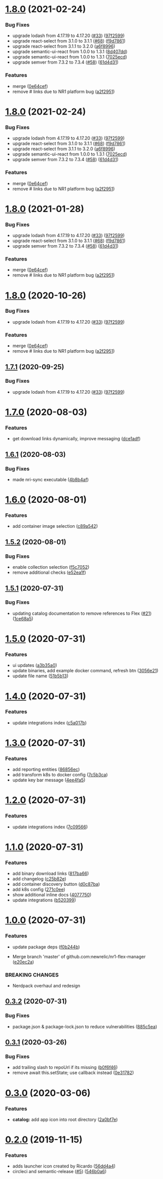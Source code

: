 # [1.8.0](https://github.com/newrelic/nr1-integrations-manager/compare/v1.7.0...v1.8.0) (2021-02-24)


### Bug Fixes

* upgrade lodash from 4.17.19 to 4.17.20 ([#33](https://github.com/newrelic/nr1-integrations-manager/issues/33)) ([97f2599](https://github.com/newrelic/nr1-integrations-manager/commit/97f259993ccbad7607f242518b0295abe4995b5e))
* upgrade react-select from 3.1.0 to 3.1.1 ([#68](https://github.com/newrelic/nr1-integrations-manager/issues/68)) ([f9d7861](https://github.com/newrelic/nr1-integrations-manager/commit/f9d7861187b28e55f66745e72e9312834ab45f5b))
* upgrade react-select from 3.1.1 to 3.2.0 ([a6f8996](https://github.com/newrelic/nr1-integrations-manager/commit/a6f8996b7549747c207e9c69e5b89cb6d09d84b9))
* upgrade semantic-ui-react from 1.0.0 to 1.3.1 ([8d407dd](https://github.com/newrelic/nr1-integrations-manager/commit/8d407dd3ec0dfdaef1866c7f703f96ebad8b565a))
* upgrade semantic-ui-react from 1.0.0 to 1.3.1 ([7025ecd](https://github.com/newrelic/nr1-integrations-manager/commit/7025ecd1067fbfa5a31a6f0fb5ba575eb04e5ac0))
* upgrade semver from 7.3.2 to 7.3.4 ([#58](https://github.com/newrelic/nr1-integrations-manager/issues/58)) ([61d4d31](https://github.com/newrelic/nr1-integrations-manager/commit/61d4d31b2c07307e65d08a2be9fd8c390b2b3f38))


### Features

* merge ([0e64cef](https://github.com/newrelic/nr1-integrations-manager/commit/0e64cef66b34123698c97a53c507bbde553cf152))
* remove # links due to NR1 platform bug ([a2f2951](https://github.com/newrelic/nr1-integrations-manager/commit/a2f29517c795b5c56797e239fa0588481161034c))

# [1.8.0](https://github.com/newrelic/nr1-integrations-manager/compare/v1.7.0...v1.8.0) (2021-02-24)


### Bug Fixes

* upgrade lodash from 4.17.19 to 4.17.20 ([#33](https://github.com/newrelic/nr1-integrations-manager/issues/33)) ([97f2599](https://github.com/newrelic/nr1-integrations-manager/commit/97f259993ccbad7607f242518b0295abe4995b5e))
* upgrade react-select from 3.1.0 to 3.1.1 ([#68](https://github.com/newrelic/nr1-integrations-manager/issues/68)) ([f9d7861](https://github.com/newrelic/nr1-integrations-manager/commit/f9d7861187b28e55f66745e72e9312834ab45f5b))
* upgrade react-select from 3.1.1 to 3.2.0 ([a6f8996](https://github.com/newrelic/nr1-integrations-manager/commit/a6f8996b7549747c207e9c69e5b89cb6d09d84b9))
* upgrade semantic-ui-react from 1.0.0 to 1.3.1 ([7025ecd](https://github.com/newrelic/nr1-integrations-manager/commit/7025ecd1067fbfa5a31a6f0fb5ba575eb04e5ac0))
* upgrade semver from 7.3.2 to 7.3.4 ([#58](https://github.com/newrelic/nr1-integrations-manager/issues/58)) ([61d4d31](https://github.com/newrelic/nr1-integrations-manager/commit/61d4d31b2c07307e65d08a2be9fd8c390b2b3f38))


### Features

* merge ([0e64cef](https://github.com/newrelic/nr1-integrations-manager/commit/0e64cef66b34123698c97a53c507bbde553cf152))
* remove # links due to NR1 platform bug ([a2f2951](https://github.com/newrelic/nr1-integrations-manager/commit/a2f29517c795b5c56797e239fa0588481161034c))

# [1.8.0](https://github.com/newrelic/nr1-integrations-manager/compare/v1.7.0...v1.8.0) (2021-01-28)


### Bug Fixes

* upgrade lodash from 4.17.19 to 4.17.20 ([#33](https://github.com/newrelic/nr1-integrations-manager/issues/33)) ([97f2599](https://github.com/newrelic/nr1-integrations-manager/commit/97f259993ccbad7607f242518b0295abe4995b5e))
* upgrade react-select from 3.1.0 to 3.1.1 ([#68](https://github.com/newrelic/nr1-integrations-manager/issues/68)) ([f9d7861](https://github.com/newrelic/nr1-integrations-manager/commit/f9d7861187b28e55f66745e72e9312834ab45f5b))
* upgrade semver from 7.3.2 to 7.3.4 ([#58](https://github.com/newrelic/nr1-integrations-manager/issues/58)) ([61d4d31](https://github.com/newrelic/nr1-integrations-manager/commit/61d4d31b2c07307e65d08a2be9fd8c390b2b3f38))


### Features

* merge ([0e64cef](https://github.com/newrelic/nr1-integrations-manager/commit/0e64cef66b34123698c97a53c507bbde553cf152))
* remove # links due to NR1 platform bug ([a2f2951](https://github.com/newrelic/nr1-integrations-manager/commit/a2f29517c795b5c56797e239fa0588481161034c))

# [1.8.0](https://github.com/newrelic/nr1-integrations-manager/compare/v1.7.0...v1.8.0) (2020-10-26)


### Bug Fixes

* upgrade lodash from 4.17.19 to 4.17.20 ([#33](https://github.com/newrelic/nr1-integrations-manager/issues/33)) ([97f2599](https://github.com/newrelic/nr1-integrations-manager/commit/97f259993ccbad7607f242518b0295abe4995b5e))


### Features

* merge ([0e64cef](https://github.com/newrelic/nr1-integrations-manager/commit/0e64cef66b34123698c97a53c507bbde553cf152))
* remove # links due to NR1 platform bug ([a2f2951](https://github.com/newrelic/nr1-integrations-manager/commit/a2f29517c795b5c56797e239fa0588481161034c))

## [1.7.1](https://github.com/newrelic/nr1-integrations-manager/compare/v1.7.0...v1.7.1) (2020-09-25)


### Bug Fixes

* upgrade lodash from 4.17.19 to 4.17.20 ([#33](https://github.com/newrelic/nr1-integrations-manager/issues/33)) ([97f2599](https://github.com/newrelic/nr1-integrations-manager/commit/97f259993ccbad7607f242518b0295abe4995b5e))

# [1.7.0](https://github.com/newrelic/nr1-integrations-manager/compare/v1.6.1...v1.7.0) (2020-08-03)


### Features

* get download links dynamically, improve messaging ([dce1adf](https://github.com/newrelic/nr1-integrations-manager/commit/dce1adfc1111822e1030d63d4ae7c5ab8c7ddc19))

## [1.6.1](https://github.com/newrelic/nr1-integrations-manager/compare/v1.6.0...v1.6.1) (2020-08-03)


### Bug Fixes

* made nri-sync executable ([4b8b4af](https://github.com/newrelic/nr1-integrations-manager/commit/4b8b4af03f7fe4e3079d97143622075cb35e7190))

# [1.6.0](https://github.com/newrelic/nr1-integrations-manager/compare/v1.5.2...v1.6.0) (2020-08-01)


### Features

* add container image selection ([c89a542](https://github.com/newrelic/nr1-integrations-manager/commit/c89a542c9c47b9db47f5643afb1bdc480f48a08e))

## [1.5.2](https://github.com/newrelic/nr1-integrations-manager/compare/v1.5.1...v1.5.2) (2020-08-01)


### Bug Fixes

* enable collection selection ([f5c7052](https://github.com/newrelic/nr1-integrations-manager/commit/f5c7052a5a1e8658dd2cc663bd4e57ee200335f5))
* remove additional checks ([e52ea1f](https://github.com/newrelic/nr1-integrations-manager/commit/e52ea1f9dc2fdacef83f35cf27743a8cd0735a27))

## [1.5.1](https://github.com/newrelic/nr1-integrations-manager/compare/v1.5.0...v1.5.1) (2020-07-31)


### Bug Fixes

* updating catalog documentation to remove references to Flex ([#21](https://github.com/newrelic/nr1-integrations-manager/issues/21)) ([1ce68a5](https://github.com/newrelic/nr1-integrations-manager/commit/1ce68a5b6c4e8b8a98ee62ef72ae6ccca67665c4))

# [1.5.0](https://github.com/newrelic/nr1-flex-manager/compare/v1.4.0...v1.5.0) (2020-07-31)


### Features

* ui updates ([a3b35a0](https://github.com/newrelic/nr1-flex-manager/commit/a3b35a041f7d406dba5dcd566de65f52097ab5c2))
* update binaries, add example docker command, refresh btn ([3056e21](https://github.com/newrelic/nr1-flex-manager/commit/3056e2139021521505949675c5b96ace22264aa4))
* update file name ([51b5b13](https://github.com/newrelic/nr1-flex-manager/commit/51b5b13a306b7ef595391f870fad2b930961223b))

# [1.4.0](https://github.com/newrelic/nr1-flex-manager/compare/v1.3.0...v1.4.0) (2020-07-31)


### Features

* update integrations index ([c5a017b](https://github.com/newrelic/nr1-flex-manager/commit/c5a017b6facbee3db388b826dbde5826a5812b5c))

# [1.3.0](https://github.com/newrelic/nr1-flex-manager/compare/v1.2.0...v1.3.0) (2020-07-31)


### Features

* add reporting entities ([86856ec](https://github.com/newrelic/nr1-flex-manager/commit/86856ecd4a5248b3494d4a14e8451ba485a8de12))
* add transform k8s to docker config ([7c5b3ca](https://github.com/newrelic/nr1-flex-manager/commit/7c5b3ca1dc44a61500927d2d7773c02a35c553a0))
* update key bar message ([4ee4fa5](https://github.com/newrelic/nr1-flex-manager/commit/4ee4fa5e8b93bef21e63e27f9b97b3252a0368fa))

# [1.2.0](https://github.com/newrelic/nr1-flex-manager/compare/v1.1.0...v1.2.0) (2020-07-31)


### Features

* update integrations index ([7c09566](https://github.com/newrelic/nr1-flex-manager/commit/7c09566817bc8b915968d90f384ed1a1eb3230d9))

# [1.1.0](https://github.com/newrelic/nr1-flex-manager/compare/v1.0.0...v1.1.0) (2020-07-31)


### Features

* add binary download links ([817ba66](https://github.com/newrelic/nr1-flex-manager/commit/817ba66f8eb11814b313fdb33fb688751213dced))
* add changelog ([c25b82e](https://github.com/newrelic/nr1-flex-manager/commit/c25b82e6c1d47b35315ee543ae32c05ed656412a))
* add container discovery button ([d0c87ba](https://github.com/newrelic/nr1-flex-manager/commit/d0c87bac68093f44013d729ba71e6a2fcfc6c21f))
* add k8s config ([271c0ee](https://github.com/newrelic/nr1-flex-manager/commit/271c0eebdd569669740834518606987361f3aaac))
* show additional inline docs ([4077750](https://github.com/newrelic/nr1-flex-manager/commit/40777509bf826e4ba2315fde473ab6a1c2b4aa51))
* update integrations ([b520399](https://github.com/newrelic/nr1-flex-manager/commit/b5203999a6f340e5ad50db9c00b76b621d01339c))

# [1.0.0](https://github.com/newrelic/nr1-flex-manager/compare/v0.3.2...v1.0.0) (2020-07-31)


### Features

* update package deps ([f0b244b](https://github.com/newrelic/nr1-flex-manager/commit/f0b244b344dff866dcb9c60f7110971806bfed4f))


* Merge branch 'master' of github.com:newrelic/nr1-flex-manager ([e20ec2a](https://github.com/newrelic/nr1-flex-manager/commit/e20ec2aa2a916b3a43a9f22df092cf25014da14c))


### BREAKING CHANGES

* Nerdpack overhaul and redesign

## [0.3.2](https://github.com/newrelic/nr1-flex-manager/compare/v0.3.1...v0.3.2) (2020-07-31)


### Bug Fixes

* package.json & package-lock.json to reduce vulnerabilities ([885c5ea](https://github.com/newrelic/nr1-flex-manager/commit/885c5ea6ee940b843a8bb6dbb10d151109de9205))

## [0.3.1](https://github.com/newrelic/nr1-flex-manager/compare/v0.3.0...v0.3.1) (2020-03-26)


### Bug Fixes

* add trailing slash to repoUrl if its missing ([b0f6f46](https://github.com/newrelic/nr1-flex-manager/commit/b0f6f46fa4c068c65abcdb4a5d7e7fbc7477c466))
* remove await this.setState; use callback instead ([0e31782](https://github.com/newrelic/nr1-flex-manager/commit/0e31782eef3a92a4b2b057ea63b2aec3e20894c0))

# [0.3.0](https://github.com/newrelic/nr1-flex-manager/compare/v0.2.0...v0.3.0) (2020-03-06)


### Features

* **catalog:** add app icon into root directory ([2a0bf7e](https://github.com/newrelic/nr1-flex-manager/commit/2a0bf7efdb7d881e3d231310149f5a81c3712c2f))

# [0.2.0](https://github.com/newrelic/nr1-flex-manager/compare/v0.1.7...v0.2.0) (2019-11-15)


### Features

* adds launcher icon created by Ricardo ([56dd4a4](https://github.com/newrelic/nr1-flex-manager/commit/56dd4a45bc311aed716423186f232cfbe76dcbc9))
* circleci and semantic-release ([#5](https://github.com/newrelic/nr1-flex-manager/issues/5)) ([546b0a6](https://github.com/newrelic/nr1-flex-manager/commit/546b0a6ec8b7d00b4d74ddd976d566b26905b8cf))

